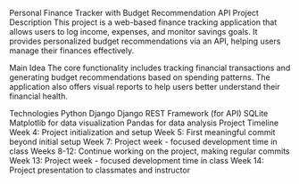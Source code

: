 Personal Finance Tracker with Budget Recommendation API
Project Description
This project is a web-based finance tracking application that allows users to log income, expenses, and monitor savings goals. It provides personalized budget recommendations via an API, helping users manage their finances effectively.

Main Idea
The core functionality includes tracking financial transactions and generating budget recommendations based on spending patterns. The application also offers visual reports to help users better understand their financial health.

Technologies
Python
Django
Django REST Framework (for API)
SQLite
Matplotlib for data visualization
Pandas for data analysis
Project Timeline
Week 4: Project initialization and setup
Week 5: First meaningful commit beyond initial setup
Week 7: Project week - focused development time in class
Weeks 8-12: Continue working on the project, making regular commits
Week 13: Project week - focused development time in class
Week 14: Project presentation to classmates and instructor
